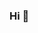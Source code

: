 ### Hi 👋

<!--
**jmorgon/jmorgon** is a ✨ _special_ ✨ repository because its `README.md` (this file) appears on your GitHub profile.

Here are some ideas to get you started:

🔭 I’m currently learning about AS and BGP.

-->
